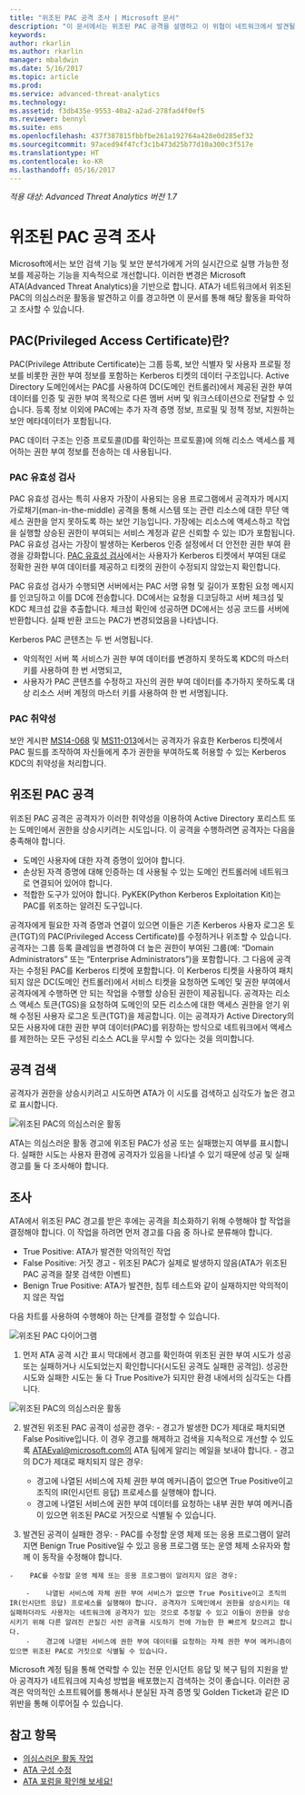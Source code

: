 ```yaml
---
title: "위조된 PAC 공격 조사 | Microsoft 문서"
description: "이 문서에서는 위조된 PAC 공격을 설명하고 이 위협이 네트워크에서 발견될 경우 조사 지침을 제공합니다."
keywords: 
author: rkarlin
ms.author: rkarlin
manager: mbaldwin
ms.date: 5/16/2017
ms.topic: article
ms.prod: 
ms.service: advanced-threat-analytics
ms.technology: 
ms.assetid: f3db435e-9553-40a2-a2ad-278fad4f0ef5
ms.reviewer: bennyl
ms.suite: ems
ms.openlocfilehash: 437f387815fbbfbe261a192764a428e0d285ef32
ms.sourcegitcommit: 97aced94f47cf3c1b473d25b77d10a300c3f517e
ms.translationtype: HT
ms.contentlocale: ko-KR
ms.lasthandoff: 05/16/2017
---
```

*적용 대상: Advanced Threat Analytics 버전 1.7*

# <a name="investigating-forged-pac-attacks"></a>위조된 PAC 공격 조사

Microsoft에서는 보안 검색 기능 및 보안 분석가에게 거의 실시간으로 실행 가능한 정보를 제공하는 기능을 지속적으로 개선합니다. 이러한 변경은 Microsoft ATA(Advanced Threat Analytics)을 기반으로 합니다. ATA가 네트워크에서 위조된 PAC의 의심스러운 활동을 발견하고 이를 경고하면 이 문서를 통해 해당 활동을 파악하고 조사할 수 있습니다.

## <a name="what-is-a-privileged-access-certificate-pac"></a>PAC(Privileged Access Certificate)란?

PAC(Privilege Attribute Certificate)는 그룹 등록, 보안 식별자 및 사용자 프로필 정보를 비롯한 권한 부여 정보를 포함하는 Kerberos 티켓의 데이터 구조입니다. Active Directory 도메인에서는 PAC를 사용하여 DC(도메인 컨트롤러)에서 제공된 권한 부여 데이터를 인증 및 권한 부여 목적으로 다른 멤버 서버 및 워크스테이션으로 전달할 수 있습니다. 등록 정보 이외에 PAC에는 추가 자격 증명 정보, 프로필 및 정책 정보, 지원하는 보안 메타데이터가 포함됩니다. 

PAC 데이터 구조는 인증 프로토콜(ID를 확인하는 프로토콜)에 의해 리소스 액세스를 제어하는 권한 부여 정보를 전송하는 데 사용됩니다.

### <a name="pac-validation"></a>PAC 유효성 검사

PAC 유효성 검사는 특히 사용자 가장이 사용되는 응용 프로그램에서 공격자가 메시지 가로채기(man-in-the-middle) 공격을 통해 시스템 또는 관련 리소스에 대한 무단 액세스 권한을 얻지 못하도록 하는 보안 기능입니다. 가장에는 리소스에 액세스하고 작업을 실행할 상승된 권한이 부여되는 서비스 계정과 같은 신뢰할 수 있는 ID가 포함됩니다. PAC 유효성 검사는 가장이 발생하는 Kerberos 인증 설정에서 더 안전한 권한 부여 환경을 강화합니다. [PAC 유효성 검사](https://blogs.msdn.microsoft.com/openspecification/2009/04/24/understanding-microsoft-kerberos-pac-validation/)에서는 사용자가 Kerberos 티켓에서 부여된 대로 정확한 권한 부여 데이터를 제공하고 티켓의 권한이 수정되지 않았는지 확인합니다.

PAC 유효성 검사가 수행되면 서버에서는 PAC 서명 유형 및 길이가 포함된 요청 메시지를 인코딩하고 이를 DC에 전송합니다. DC에서는 요청을 디코딩하고 서버 체크섬 및 KDC 체크섬 값을 추출합니다. 체크섬 확인에 성공하면 DC에서는 성공 코드를 서버에 반환합니다. 실패 반환 코드는 PAC가 변경되었음을 나타냅니다. 

Kerberos PAC 콘텐츠는 두 번 서명됩니다. 
- 악의적인 서버 쪽 서비스가 권한 부여 데이터를 변경하지 못하도록 KDC의 마스터 키를 사용하여 한 번 서명되고,
- 사용자가 PAC 콘텐츠를 수정하고 자신의 권한 부여 데이터를 추가하지 못하도록 대상 리소스 서버 계정의 마스터 키를 사용하여 한 번 서명됩니다.

### <a name="pac-vulnerability"></a>PAC 취약성
보안 게시판 [MS14-068](https://technet.microsoft.com/library/security/MS14-068.aspx) 및 [MS11-013](https://technet.microsoft.com/library/security/ms11-013.aspx)에서는 공격자가 유효한 Kerberos 티켓에서 PAC 필드를 조작하여 자신들에게 추가 권한을 부여하도록 허용할 수 있는 Kerberos KDC의 취약성을 처리합니다.

## <a name="forged-pac-attack"></a>위조된 PAC 공격

위조된 PAC 공격은 공격자가 이러한 취약성을 이용하여 Active Directory 포리스트 또는 도메인에서 권한을 상승시키려는 시도입니다. 이 공격을 수행하려면 공격자는 다음을 충족해야 합니다.
-    도메인 사용자에 대한 자격 증명이 있어야 합니다.
-    손상된 자격 증명에 대해 인증하는 데 사용될 수 있는 도메인 컨트롤러에 네트워크로 연결되어 있어야 합니다.
-    적합한 도구가 있어야 합니다. PyKEK(Python Kerberos Exploitation Kit)는 PAC를 위조하는 알려진 도구입니다.

공격자에게 필요한 자격 증명과 연결이 있으면 이들은 기존 Kerberos 사용자 로그온 토큰(TGT)의 PAC(Privileged Access Certificate)를 수정하거나 위조할 수 있습니다. 공격자는 그룹 등록 클레임을 변경하여 더 높은 권한이 부여된 그룹(예: “Domain Administrators” 또는 “Enterprise Administrators”)을 포함합니다. 그 다음에 공격자는 수정된 PAC를 Kerberos 티켓에 포함합니다. 이 Kerberos 티켓을 사용하여 패치되지 않은 DC(도메인 컨트롤러)에서 서비스 티켓을 요청하면 도메인 및 권한 부여에서 공격자에게 수행하면 안 되는 작업을 수행할 상승된 권한이 제공됩니다. 공격자는 리소스 액세스 토큰(TGS)을 요청하여 도메인의 모든 리소스에 대한 액세스 권한을 얻기 위해 수정된 사용자 로그온 토큰(TGT)을 제공합니다. 이는 공격자가 Active Directory의 모든 사용자에 대한 권한 부여 데이터(PAC)를 위장하는 방식으로 네트워크에서 액세스를 제한하는 모든 구성된 리소스 ACL을 무시할 수 있다는 것을 의미합니다.

## <a name="discovering-the-attack"></a>공격 검색
공격자가 권한을 상승시키려고 시도하면 ATA가 이 시도를 검색하고 심각도가 높은 경고로 표시합니다.

![위조된 PAC의 의심스러운 활동](./media/forged-pac.png)

ATA는 의심스러운 활동 경고에 위조된 PAC가 성공 또는 실패했는지 여부를 표시합니다. 실패한 시도는 사용자 환경에 공격자가 있음을 나타낼 수 있기 때문에 성공 및 실패 경고를 둘 다 조사해야 합니다.

## <a name="investigating"></a>조사
ATA에서 위조된 PAC 경고를 받은 후에는 공격을 최소화하기 위해 수행해야 할 작업을 결정해야 합니다. 이 작업을 하려면 먼저 경고를 다음 중 하나로 분류해야 합니다. 
-    True Positive: ATA가 발견한 악의적인 작업
-    False Positive: 거짓 경고 - 위조된 PAC가 실제로 발생하지 않음(ATA가 위조된 PAC 공격을 잘못 검색한 이벤트)
-    Benign True Positive: ATA가 발견한, 침투 테스트와 같이 실재하지만 악의적이지 않은 작업

다음 차트를 사용하여 수행해야 하는 단계를 결정할 수 있습니다.

![위조된 PAC 다이어그램](./media/forged-pac-diagram.png)

1. 먼저 ATA 공격 시간 표시 막대에서 경고를 확인하여 위조된 권한 부여 시도가 성공 또는 실패하거나 시도되었는지 확인합니다(시도된 공격도 실패한 공격임). 성공한 시도와 실패한 시도는 둘 다 True Positive가 되지만 환경 내에서의 심각도는 다릅니다.
 
 ![위조된 PAC의 의심스러운 활동](./media/forged-pac-sa.png)


2.    발견된 위조된 PAC 공격이 성공한 경우:
    -    경고가 발생한 DC가 제대로 패치되면 False Positive입니다. 이 경우 경고를 해제하고 검색을 지속적으로 개선할 수 있도록 ATAEval@microsoft.com의 ATA 팀에게 알리는 메일을 보내야 합니다. 
    -    경고의 DC가 제대로 패치되지 않은 경우:
        -    경고에 나열된 서비스에 자체 권한 부여 메커니즘이 없으면 True Positive이고 조직의 IR(인시던트 응답) 프로세스를 실행해야 합니다. 
        -    경고에 나열된 서비스에 권한 부여 데이터를 요청하는 내부 권한 부여 메커니즘이 있으면 위조된 PAC로 거짓으로 식별될 수 있습니다. 

3.    발견된 공격이 실패한 경우:
    -    PAC를 수정할 운영 체제 또는 응용 프로그램이 알려지면 Benign True Positive일 수 있고 응용 프로그램 또는 운영 체제 소유자와 함께 이 동작을 수정해야 합니다.

    -    PAC를 수정할 운영 체제 또는 응용 프로그램이 알려지지 않은 경우: 

        -    나열된 서비스에 자체 권한 부여 서비스가 없으면 True Positive이고 조직의 IR(인시던트 응답) 프로세스를 실행해야 합니다. 공격자가 도메인에서 권한을 상승시키는 데 실패하더라도 사용자는 네트워크에 공격자가 있는 것으로 추정할 수 있고 이들이 권한을 상승시키기 위해 다른 알려진 끈질긴 사전 공격을 시도하기 전에 가능한 한 빠르게 찾으려고 합니다. 
        -    경고에 나열된 서비스에 권한 부여 데이터를 요청하는 자체 권한 부여 메커니즘이 있으면 위조된 PAC로 거짓으로 식별될 수 있습니다.


Microsoft 계정 팀을 통해 연락할 수 있는 전문 인시던트 응답 및 복구 팀의 지원을 받아 공격자가 네트워크에 지속성 방법을 배포했는지 검색하는 것이 좋습니다. 이러한 공격은 악의적인 소프트웨어를 통해서나 분실된 자격 증명 및 Golden Ticket과 같은 ID 위반을 통해 이루어질 수 있습니다.


## <a name="see-also"></a>참고 항목
- [의심스러운 활동 작업](working-with-suspicious-activities.md)
- [ATA 구성 수정](modifying-ata-configuration.md)
- [ATA 포럼을 확인해 보세요!](https://social.technet.microsoft.com/Forums/security/home?forum=mata)

